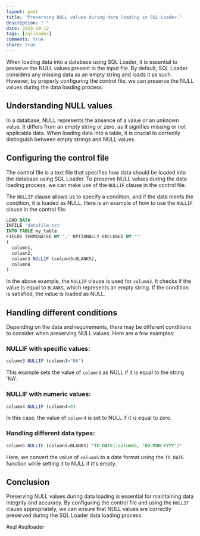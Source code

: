 ```yaml
---
layout: post
title: "Preserving NULL values during data loading in SQL Loader."
description: " "
date: 2023-10-12
tags: [sqlloader]
comments: true
share: true
---
```


When loading data into a database using SQL Loader, it is essential to preserve the NULL values present in the input file. By default, SQL Loader considers any missing data as an empty string and loads it as such. However, by properly configuring the control file, we can preserve the NULL values during the data loading process.

## Understanding NULL values

In a database, NULL represents the absence of a value or an unknown value. It differs from an empty string or zero, as it signifies missing or not applicable data. When loading data into a table, it is crucial to correctly distinguish between empty strings and NULL values.

## Configuring the control file

The control file is a text file that specifies how data should be loaded into the database using SQL Loader. To preserve NULL values during the data loading process, we can make use of the `NULLIF` clause in the control file.

The `NULLIF` clause allows us to specify a condition, and if the data meets the condition, it is loaded as NULL. Here is an example of how to use the `NULLIF` clause in the control file:

```sql
LOAD DATA
INFILE 'datafile.txt'
INTO TABLE my_table
FIELDS TERMINATED BY ',' OPTIONALLY ENCLOSED BY '"'
(
  column1,
  column2,
  column3 NULLIF (column3=BLANKS),
  column4
)
```

In the above example, the `NULLIF` clause is used for `column3`. It checks if the value is equal to `BLANKS`, which represents an empty string. If the condition is satisfied, the value is loaded as NULL.

## Handling different conditions

Depending on the data and requirements, there may be different conditions to consider when preserving NULL values. Here are a few examples:

### NULLIF with specific values:

```sql
column3 NULLIF (column3='NA')
```

This example sets the value of `column3` as NULL if it is equal to the string 'NA'.

### NULLIF with numeric values:

```sql
column4 NULLIF (column4=0)
```

In this case, the value of `column4` is set to NULL if it is equal to zero.

### Handling different data types:

```sql
column5 NULLIF (column5=BLANKS) "TO_DATE(:column5, 'DD-MON-YYYY')"
```

Here, we convert the value of `column5` to a date format using the `TO_DATE` function while setting it to NULL if it's empty.

## Conclusion

Preserving NULL values during data loading is essential for maintaining data integrity and accuracy. By configuring the control file and using the `NULLIF` clause appropriately, we can ensure that NULL values are correctly preserved during the SQL Loader data loading process.

#sql #sqlloader
